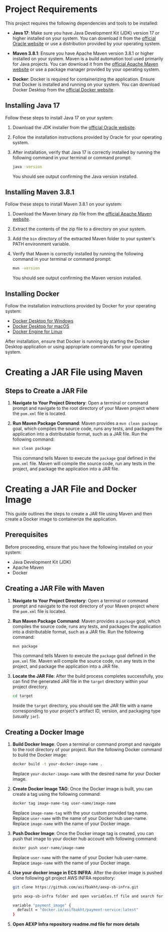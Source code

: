 # Project Requirements

This project requires the following dependencies and tools to be installed:

- **Java 17**: Make sure you have Java Development Kit (JDK) version 17 or higher installed on your system. You can download it from the [official Oracle website](https://www.oracle.com/java/technologies/javase-jdk17-downloads.html) or use a distribution provided by your operating system.

- **Maven 3.8.1**: Ensure you have Apache Maven version 3.8.1 or higher installed on your system. Maven is a build automation tool used primarily for Java projects. You can download it from the [official Apache Maven website](https://maven.apache.org/download.cgi) or use a package manager provided by your operating system.

- **Docker**: Docker is required for containerizing the application. Ensure that Docker is installed and running on your system. You can download Docker Desktop from the [official Docker website](https://www.docker.com/products/docker-desktop).

## Installing Java 17

Follow these steps to install Java 17 on your system:

1. Download the JDK installer from the [official Oracle website](https://www.oracle.com/java/technologies/javase-jdk17-downloads.html).
2. Follow the installation instructions provided by Oracle for your operating system.
3. After installation, verify that Java 17 is correctly installed by running the following command in your terminal or command prompt:

    ```bash
    java -version
    ```

    You should see output confirming the Java version installed.

## Installing Maven 3.8.1

Follow these steps to install Maven 3.8.1 on your system:

1. Download the Maven binary zip file from the [official Apache Maven website](https://maven.apache.org/download.cgi).
2. Extract the contents of the zip file to a directory on your system.
3. Add the `bin` directory of the extracted Maven folder to your system's PATH environment variable.
4. Verify that Maven is correctly installed by running the following command in your terminal or command prompt:

    ```bash
    mvn -version
    ```

    You should see output confirming the Maven version installed.

## Installing Docker

Follow the installation instructions provided by Docker for your operating system:

- [Docker Desktop for Windows](https://docs.docker.com/desktop/install/windows-install/)
- [Docker Desktop for macOS](https://docs.docker.com/desktop/install/mac-install/)
- [Docker Engine for Linux](https://docs.docker.com/engine/install/)

After installation, ensure that Docker is running by starting the Docker Desktop application or using appropriate commands for your operating system.

# Creating a JAR File using Maven

 ## Steps to Create a JAR File

1. **Navigate to Your Project Directory**: Open a terminal or command prompt and navigate to the root directory of your Maven project where the `pom.xml` file is located.

2. **Run Maven Package Command**: Maven provides a `mvn clean package` goal, which compiles the source code, runs any tests, and packages the application into a distributable format, such as a JAR file. Run the following command:

    ```bash
    mvn clean package
    ```

    This command tells Maven to execute the `package` goal defined in the `pom.xml` file. Maven will compile the source code, run any tests in the project, and package the application into a JAR file.



# Creating a JAR File and Docker Image

This guide outlines the steps to create a JAR file using Maven and then create a Docker image to containerize the application.

## Prerequisites

Before proceeding, ensure that you have the following installed on your system:

- Java Development Kit (JDK)
- Apache Maven
- Docker

## Creating a JAR File with Maven

1. **Navigate to Your Project Directory**: Open a terminal or command prompt and navigate to the root directory of your Maven project where the `pom.xml` file is located.

2. **Run Maven Package Command**: Maven provides a `package` goal, which compiles the source code, runs any tests, and packages the application into a distributable format, such as a JAR file. Run the following command:

    ```bash
    mvn package
    ```

    This command tells Maven to execute the `package` goal defined in the `pom.xml` file. Maven will compile the source code, run any tests in the project, and package the application into a JAR file.

3. **Locate the JAR File**: After the build process completes successfully, you can find the generated JAR file in the `target` directory within your project directory.

    ```bash
    cd target
    ```

    Inside the `target` directory, you should see the JAR file with a name corresponding to your project's artifact ID, version, and packaging type (usually `jar`).

## Creating a Docker Image

1. **Build Docker Image**: Open a terminal or command prompt and navigate to the root directory of your project. Run the following Docker command to build the Docker image:

    ```bash
    docker build -t your-docker-image-name .
    ```

    Replace `your-docker-image-name` with the desired name for your Docker image.

2. **Create Docker Image TAG**: Once the Docker image is built, you can create a tag using the following command:

    ```bash
    docker tag image-name-tag user-name/image-name
    ```
    Replace `image-name-tag` with the your custom provided tag name.
    Replace `user-name` with the name of your Docker hub user-name.
    Replace `image-name` with the name of your Docker image.

3. **Push Docker Image**: Once the Docker image tag is created, you can push that image to your docker hub account with following command:

    ```bash
    docker push user-name/image-name
    ```
    Replace `user-name` with the name of your Docker hub user-name.
    Replace `image-name` with the name of your Docker image.

4. **Use your docker image in ECS INFRA**: After the docker image is pushed clone following git project AWS INFRA repository:

    ```bash
    git clone https://github.com/asifbakht/aexp-sb-infra.git

    goto aexp-sb-infra folder and open variables.tf file and search for "payment_image" and replace the url with your docker hub image url

    variable "payment_image" {
      default = "docker.io/asifbakht/payment-service:latest"
    }   

    ```

4. **Open AEXP Infra repository readme.md file for more details**

